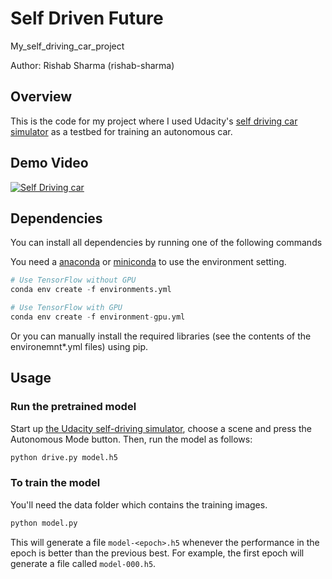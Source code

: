 # Self Driven Future
My_self_driving_car_project

Author: Rishab Sharma (rishab-sharma)

## Overview

This is the code for my project where I used Udacity's [self driving car simulator](https://github.com/udacity/self-driving-car-sim) as a testbed for training an autonomous car. 

## Demo Video

[![Self Driving car](https://img.youtube.com/vi/YJBRLkoVijE/0.jpg)](https://www.youtube.com/watch?v=YJBRLkoVijE&t)

## Dependencies

You can install all dependencies by running one of the following commands

You need a [anaconda](https://www.continuum.io/downloads) or [miniconda](https://conda.io/miniconda.html) to use the environment setting.

```python
# Use TensorFlow without GPU
conda env create -f environments.yml 

# Use TensorFlow with GPU
conda env create -f environment-gpu.yml
```

Or you can manually install the required libraries (see the contents of the environemnt*.yml files) using pip.


## Usage


### Run the pretrained model

Start up [the Udacity self-driving simulator](https://github.com/udacity/self-driving-car-sim), choose a scene and press the Autonomous Mode button.  Then, run the model as follows:

```python
python drive.py model.h5
```

### To train the model

You'll need the data folder which contains the training images.

```python
python model.py
```

This will generate a file `model-<epoch>.h5` whenever the performance in the epoch is better than the previous best.  For example, the first epoch will generate a file called `model-000.h5`.



